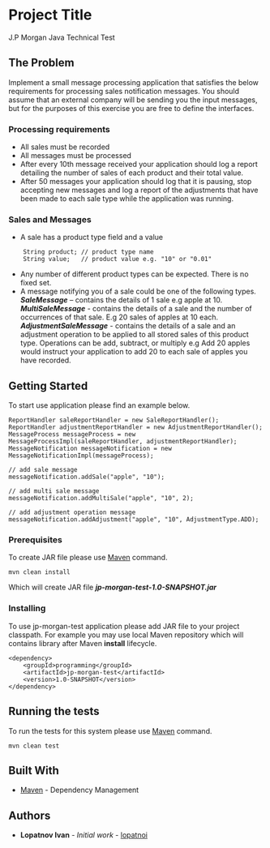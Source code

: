 # Project Title

J.P Morgan Java Technical Test

## The Problem
Implement a small message processing application that satisfies the below requirements for processing sales notification messages. You should assume that an external company will be sending you the input messages, but for the purposes of this exercise you are free to define the interfaces.

### Processing requirements
* All sales must be recorded
* All messages must be processed
* After every 10th message received your application should log a report detailing the number
of sales of each product and their total value.
* After 50 messages your application should log that it is pausing, stop accepting new
messages and log a report of the adjustments that have been made to each sale type while the application was running.

### Sales and Messages
* A sale has a product type field and a value
```
    String product; // product type name
    String value;   // product value e.g. "10" or "0.01"
```
* Any number of different product types can be expected. There is no fixed set.
* A message notifying you of a sale could be one of the following types.<br>
***SaleMessage*** – contains the details of 1 sale e.g apple at 10.<br>
***MultiSaleMessage*** - contains the details of a sale and the number of occurrences of that sale. E.g 20 sales of apples at 10 each.<br>
***AdjustmentSaleMessage*** - contains the details of a sale and an adjustment operation to be applied to all stored sales of this product type. Operations can be add, subtract, or multiply e.g Add 20 apples would instruct your application to add 20 to each sale of apples you have recorded.

## Getting Started
To start use application please find an example below.
```
ReportHandler saleReportHandler = new SaleReportHandler();
ReportHandler adjustmentReportHandler = new AdjustmentReportHandler();
MessageProcess messageProcess = new MessageProcessImpl(saleReportHandler, adjustmentReportHandler);
MessageNotification messageNotification = new MessageNotificationImpl(messageProcess);

// add sale message
messageNotification.addSale("apple", "10");

// add multi sale message
messageNotification.addMultiSale("apple", "10", 2);

// add adjustment operation message
messageNotification.addAdjustment("apple", "10", AdjustmentType.ADD);
```
 
### Prerequisites

To create JAR file please use [Maven](https://maven.apache.org/) command.
```
mvn clean install
```
Which will create JAR file ***jp-morgan-test-1.0-SNAPSHOT.jar***

### Installing

To use jp-morgan-test application please add JAR file to your project classpath.
For example you may use local Maven repository which will contains library after Maven **install** lifecycle.

```
<dependency>
    <groupId>programming</groupId>
    <artifactId>jp-morgan-test</artifactId>
    <version>1.0-SNAPSHOT</version>
</dependency>
```

## Running the tests

To run the tests for this system please use [Maven](https://maven.apache.org/) command.
```
mvn clean test
```

## Built With

* [Maven](https://maven.apache.org/) - Dependency Management

## Authors

* **Lopatnov Ivan** - *Initial work* - [lopatnoi](https://github.com/lopatnoi)

